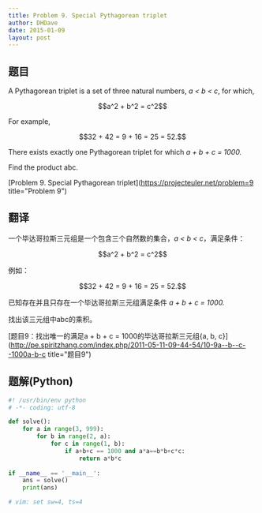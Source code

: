 ```yaml
---
title: Problem 9. Special Pythagorean triplet
author: DHDave
date: 2015-01-09
layout: post
---
```


## 题目
A Pythagorean triplet is a set of three natural numbers, <i>a < b < c</i>, for which,

<center>$$a^2 + b^2 = c^2$$</center>

For example, 

<center>$$32 + 42 = 9 + 16 = 25 = 52.$$</center>

There exists exactly one Pythagorean triplet for which <i>a + b + c = 1000.</i>

Find the product abc.

[Problem 9. Special Pythagorean triplet](https://projecteuler.net/problem=9 title="Problem 9")

## 翻译
一个毕达哥拉斯三元组是一个包含三个自然数的集合，<i>a < b < c</i>，满足条件：

<center>$$a^2 + b^2 = c^2$$</center>

例如：

<center>$$32 + 42 = 9 + 16 = 25 = 52.$$</center>


已知存在并且只存在一个毕达哥拉斯三元组满足条件 <i>a + b + c = 1000.</i>

找出该三元组中abc的乘积。

[题目9：找出唯一的满足a + b + c = 1000的毕达哥拉斯三元组{a, b, c}](http://pe.spiritzhang.com/index.php/2011-05-11-09-44-54/10-9a--b--c--1000a-b-c title="题目9")

## 题解(Python)
```python
#! /usr/bin/env python
# -*- coding: utf-8

def solve():
    for a in range(3, 999):
        for b in range(2, a):
            for c in range(1, b):
                if a+b+c == 1000 and a*a==b*b+c*c:
                    return a*b*c
            
if __name__ == '__main__':
    ans = solve()
    print(ans)

# vim: set sw=4, ts=4
```

